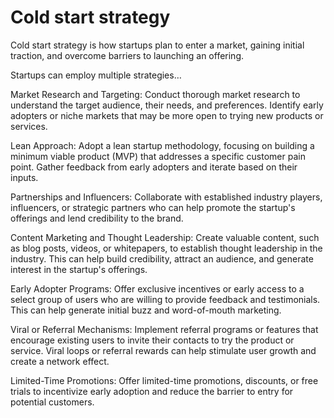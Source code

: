 # Cold start strategy

Cold start strategy is how startups plan to enter a market, gaining initial traction, and overcome  barriers to launching an offering.

Startups can employ multiple strategies…

Market Research and Targeting: Conduct thorough market research to understand the target audience, their needs, and preferences. Identify early adopters or niche markets that may be more open to trying new products or services.

Lean Approach: Adopt a lean startup methodology, focusing on building a minimum viable product (MVP) that addresses a specific customer pain point. Gather feedback from early adopters and iterate based on their inputs.

Partnerships and Influencers: Collaborate with established industry players, influencers, or strategic partners who can help promote the startup's offerings and lend credibility to the brand.

Content Marketing and Thought Leadership: Create valuable content, such as blog posts, videos, or whitepapers, to establish thought leadership in the industry. This can help build credibility, attract an audience, and generate interest in the startup's offerings.

Early Adopter Programs: Offer exclusive incentives or early access to a select group of users who are willing to provide feedback and testimonials. This can help generate initial buzz and word-of-mouth marketing.

Viral or Referral Mechanisms: Implement referral programs or features that encourage existing users to invite their contacts to try the product or service. Viral loops or referral rewards can help stimulate user growth and create a network effect.

Limited-Time Promotions: Offer limited-time promotions, discounts, or free trials to incentivize early adoption and reduce the barrier to entry for potential customers.
